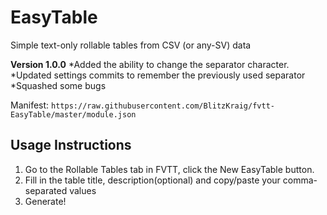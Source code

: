 # EasyTable

Simple text-only rollable tables from CSV (or any-SV) data

**Version 1.0.0**
*Added the ability to change the separator character.
*Updated settings commits to remember the previously used separator
*Squashed some bugs

Manifest: `https://raw.githubusercontent.com/BlitzKraig/fvtt-EasyTable/master/module.json`


## Usage Instructions

1. Go to the Rollable Tables tab in FVTT, click the New EasyTable button.
2. Fill in the table title, description(optional) and copy/paste your comma-separated values
3. Generate!
